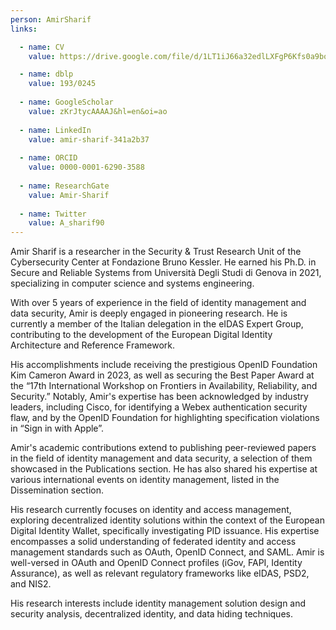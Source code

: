 ```yaml
---
person: AmirSharif
links:  

  - name: CV         
    value: https://drive.google.com/file/d/1LT1iJ66a32edlLXFgP6Kfs0a9bo6yQK5/view

  - name: dblp         
    value: 193/0245  
    
  - name: GoogleScholar         
    value: zKrJtycAAAAJ&hl=en&oi=ao 
        
  - name: LinkedIn         
    value: amir-sharif-341a2b37
        
  - name: ORCID         
    value: 0000-0001-6290-3588
         
  - name: ResearchGate         
    value: Amir-Sharif
         
  - name: Twitter         
    value: A_sharif90
---
```

Amir Sharif is a researcher in the Security & Trust Research Unit of the Cybersecurity Center at Fondazione Bruno Kessler. He earned his Ph.D. in Secure and Reliable Systems from Università Degli Studi di Genova in 2021, specializing in computer science and systems engineering.

With over 5 years of experience in the field of identity management and data security, Amir is deeply engaged in pioneering research. He is currently a member of the Italian delegation in the eIDAS Expert Group, contributing to the development of the European Digital Identity Architecture and Reference Framework.

His accomplishments include receiving the prestigious OpenID Foundation Kim Cameron Award in 2023, as well as securing the Best Paper Award at the “17th International Workshop on Frontiers in Availability, Reliability, and Security.” Notably, Amir's expertise has been acknowledged by industry leaders, including Cisco, for identifying a Webex authentication security flaw, and by the OpenID Foundation for highlighting specification violations in “Sign in with Apple”.

Amir's academic contributions extend to publishing peer-reviewed papers in the field of identity management and data security, a selection of them showcased in the Publications section. He has also shared his expertise at various international events on identity management, listed in the Dissemination section.

His research currently focuses on identity and access management, exploring decentralized identity solutions within the context of the European Digital Identity Wallet, specifically investigating PID issuance. His expertise encompasses a solid understanding of federated identity and access management standards such as OAuth, OpenID Connect, and SAML. Amir is well-versed in OAuth and OpenID Connect profiles (iGov, FAPI, Identity Assurance), as well as relevant regulatory frameworks like eIDAS, PSD2, and NIS2. 

His research interests include identity management solution design and security analysis, decentralized identity, and data hiding techniques.